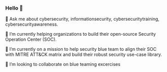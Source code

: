 ### Hello 👋

<!--
**open-source-techie/open-source-techie** is a ✨ _special_ ✨ repository because its `README.md` (this file) appears on your GitHub profile.

Here are some ideas to get you started:

- 🔭 I’m currently working on ...
- 🌱 I’m currently learning ...
- 👯 I’m looking to collaborate on ...
- 🤔 I’m looking for help with ...
- 💬 Ask me about ...
- 📫 How to reach me: ...
- 😄 Pronouns: ...
- ⚡ Fun fact: ...
-->
💬  Ask me about cybersecurity, informationsecurity, cybersecuritytraining, cybersecurityawareness.

🌱 I’m currently helping organizations to build their open-source Security Operation Center (SOC).

🔭 I’m currently on a mission to help security blue team to align their SOC with MITRE ATT&CK matrix and build their robust security use-case library.

👯 I’m looking to collaborate on blue teaming excercises
